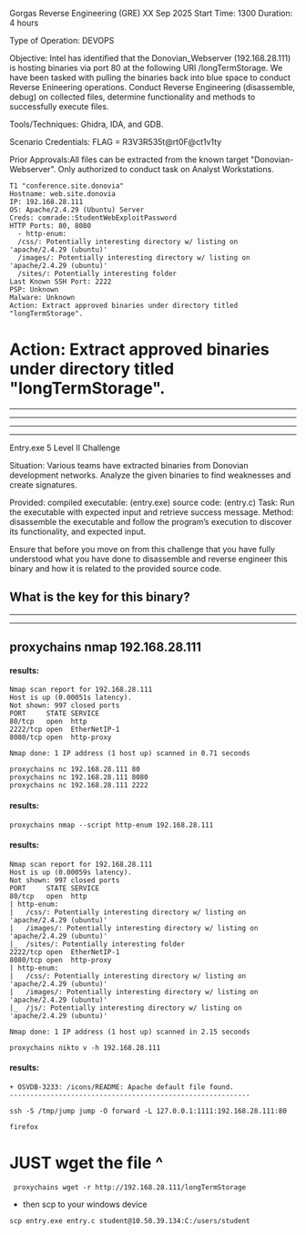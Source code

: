 Gorgas Reverse Engineering (GRE)
XX Sep 2025
Start Time: 1300
Duration: 4 hours

Type of Operation: DEVOPS

Objective: Intel has identified that the Donovian_Webserver (192.168.28.111) is hosting binaries via port 80 at the following URI /longTermStorage. 
We have been tasked with pulling the binaries back into blue space to conduct Reverse Enineering operations. Conduct Reverse Engineering (disassemble, debug) on collected files, determine functionality and methods to successfully execute files.

Tools/Techniques: Ghidra, IDA, and GDB.

Scenario Credentials: FLAG = R3V3R535t@rt0F@ct1v1ty

Prior Approvals:All files can be extracted from the known target "Donovian-Webserver". Only authorized to conduct task on Analyst Workstations.

```
T1 "conference.site.donovia"
Hostname: web.site.donovia
IP: 192.168.28.111
OS: Apache/2.4.29 (Ubuntu) Server 
Creds: comrade::StudentWebExploitPassword
HTTP Ports: 80, 8080
  - http-enum:
  /css/: Potentially interesting directory w/ listing on 'apache/2.4.29 (ubuntu)'
  /images/: Potentially interesting directory w/ listing on 'apache/2.4.29 (ubuntu)'
  /sites/: Potentially interesting folder
Last Known SSH Port: 2222
PSP: Unknown
Malware: Unknown
Action: Extract approved binaries under directory titled "longTermStorage".
```
# Action: Extract approved binaries under directory titled "longTermStorage".
-------------------------------------------------------------------------------------------------------------------------------------------------------------------------------------------------------------------------------------------------------------------------------
-------------------------------------------------------------------------------------------------------------------------------------------------------------------------------------------------------------------------------------------------------------------------------
-------------------------------------------------------------------------------------------------------------------------------------------------------------------------------------------------------------------------------------------------------------------------------
-------------------------------------------------------------------------------------------------------------------------------------------------------------------------------------------------------------------------------------------------------------------------------

Entry.exe
5
Level II Challenge

Situation:
Various teams have extracted binaries from Donovian development networks. Analyze the given binaries to find weaknesses and create signatures.

Provided:
compiled executable: (entry.exe)
source code: (entry.c)
Task: Run the executable with expected input and retrieve success message.
Method: disassemble the executable and follow the program’s execution to discover its functionality, and expected input.

Ensure that before you move on from this challenge that you have fully understood what you have done to disassemble and reverse engineer this binary and how it is related to the provided source code.

What is the key for this binary?
-------------------------------------------------------------------------------------------------------------------------------------------------------------------------------------------------------------------------------------------------------------------------------
-------------------------------------------------------------------------------------------------------------------------------------------------------------------------------------------------------------------------------------------------------------------------------
-------------------------------------------------------------------------------------------------------------------------------------------------------------------------------------------------------------------------------------------------------------------------------

proxychains nmap 192.168.28.111
--------------------------------
#### results:
```
Nmap scan report for 192.168.28.111
Host is up (0.00051s latency).
Not shown: 997 closed ports
PORT     STATE SERVICE
80/tcp   open  http
2222/tcp open  EtherNetIP-1
8080/tcp open  http-proxy

Nmap done: 1 IP address (1 host up) scanned in 0.71 seconds
```
```
proxychains nc 192.168.28.111 80
proxychains nc 192.168.28.111 8080
proxychains nc 192.168.28.111 2222
```

#### results:

```
proxychains nmap --script http-enum 192.168.28.111
```
#### results:
```
Nmap scan report for 192.168.28.111
Host is up (0.00059s latency).
Not shown: 997 closed ports
PORT     STATE SERVICE
80/tcp   open  http
| http-enum: 
|   /css/: Potentially interesting directory w/ listing on 'apache/2.4.29 (ubuntu)'
|   /images/: Potentially interesting directory w/ listing on 'apache/2.4.29 (ubuntu)'
|_  /sites/: Potentially interesting folder
2222/tcp open  EtherNetIP-1
8080/tcp open  http-proxy
| http-enum: 
|   /css/: Potentially interesting directory w/ listing on 'apache/2.4.29 (ubuntu)'
|   /images/: Potentially interesting directory w/ listing on 'apache/2.4.29 (ubuntu)'
|_  /js/: Potentially interesting directory w/ listing on 'apache/2.4.29 (ubuntu)'

Nmap done: 1 IP address (1 host up) scanned in 2.15 seconds
```

```
proxychains nikto v -h 192.168.28.111
```
#### results:
```
+ OSVDB-3233: /icons/README: Apache default file found.
-----------------------------------------------------------
```
```
ssh -S /tmp/jump jump -O forward -L 127.0.0.1:1111:192.168.28.111:80
```
```
firefox
```
# JUST wget the file ^

```
 proxychains wget -r http://192.168.28.111/longTermStorage
```

* then scp to your windows device

```
scp entry.exe entry.c student@10.50.39.134:C:/users/student
```
